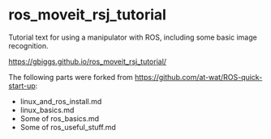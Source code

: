 # ros_moveit_rsj_tutorial

Tutorial text for using a manipulator with ROS, including some basic image recognition.

https://gbiggs.github.io/ros_moveit_rsj_tutorial/

The following parts were forked from https://github.com/at-wat/ROS-quick-start-up:

- linux_and_ros_install.md
- linux_basics.md
- Some of ros_basics.md
- Some of ros_useful_stuff.md
